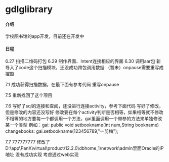 # gdlglibrary

#### 介绍
学校图书馆的app开发，目前还在开发中

#### 日程
6.27
扫描二维码打包
6.29
制作界面、Intent连接相应的界面
6.30
调用aar包
新导入了code这个扫描模块，还没成功跨包调用数据
（暂未）onpause需要重写成摧毁

7.1
成功获得扫描数据，在最下面有参考代码
重写onpause

7.5
重新找回了这个项目

7.6
写好了sql的连接和查阅，还没进行连接activity，参考下面代码
写好了修改，但是修改的内容还没写好
    修改要在每个activity判断是否相等，如果相等就不修改
    不相等的地方要每一个都调用一个方法，gai里面调用一个带参的方法来单独修改某一个类型
    例如：gai:   public void setbookname(int num,String bookname)
    changebooks: gai.setbookname(123456789,"一剪梅");

7.7
777777777
修改了D:\app\PanX\virtual\product\12.2.0\dbhome_1\network\admin里面Oracle的IP地址
没有成功实现
考虑通过web实现
